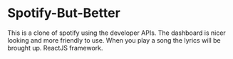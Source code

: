# Spotify-But-Better
This is a clone of spotify using the developer APIs. The dashboard is nicer looking and more friendly to use. When you play a song the lyrics will be brought up. ReactJS framework.
